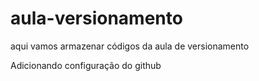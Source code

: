 # aula-versionamento
aqui vamos armazenar códigos da aula de versionamento

Adicionando configuração do github